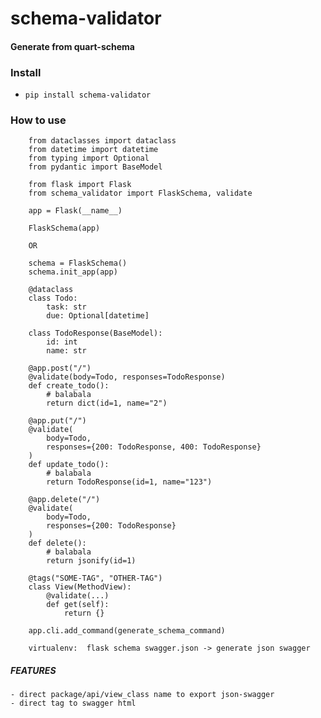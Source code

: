 schema-validator
============

#### Generate from quart-schema


### Install

 - `pip install schema-validator`

### How to use

```
    from dataclasses import dataclass
    from datetime import datetime
    from typing import Optional
    from pydantic import BaseModel

    from flask import Flask
    from schema_validator import FlaskSchema, validate

    app = Flask(__name__)
    
    FlaskSchema(app)
    
    OR
    
    schema = FlaskSchema()
    schema.init_app(app)

    @dataclass
    class Todo:
        task: str
        due: Optional[datetime]

    class TodoResponse(BaseModel):
        id: int
        name: str

    @app.post("/")
    @validate(body=Todo, responses=TodoResponse)
    def create_todo():
        # balabala
        return dict(id=1, name="2")
        
    @app.put("/")
    @validate(
        body=Todo,
        responses={200: TodoResponse, 400: TodoResponse}
    )
    def update_todo():
        # balabala
        return TodoResponse(id=1, name="123")

    @app.delete("/")
    @validate(
        body=Todo,
        responses={200: TodoResponse}
    )
    def delete():
        # balabala
        return jsonify(id=1)
     
    @tags("SOME-TAG", "OTHER-TAG")
    class View(MethodView):
        @validate(...)
        def get(self):
            return {}
       
    app.cli.add_command(generate_schema_command)
    
    virtualenv:  flask schema swagger.json -> generate json swagger
```


##### FEATURES
    - direct package/api/view_class name to export json-swagger
    - direct tag to swagger html
